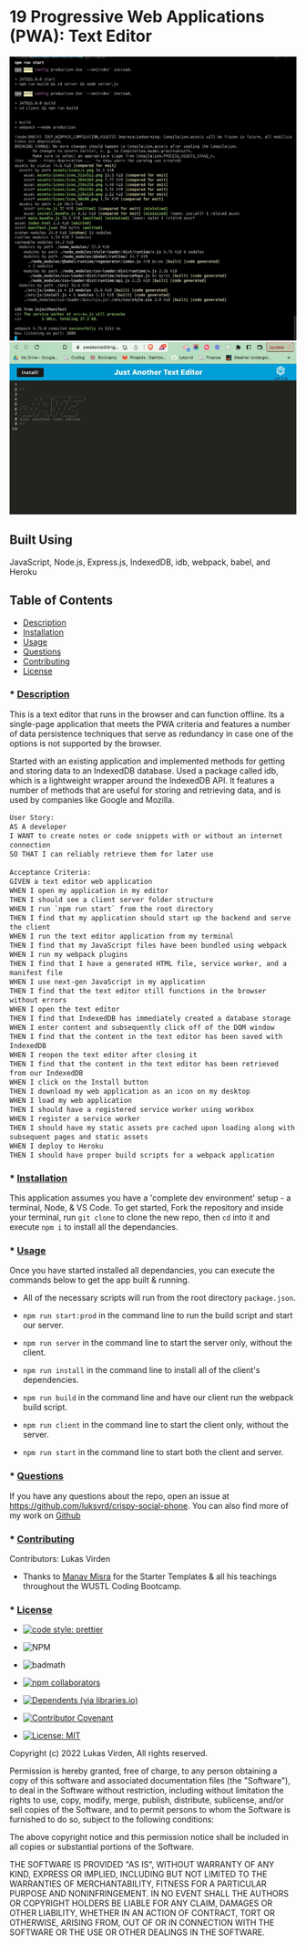 # 19 Progressive Web Applications (PWA): Text Editor

![npm](https://github.com/luksvrd/Text-Editor-PWA/blob/main/npm.jpg)
![J.A.T.E.](https://github.com/luksvrd/Text-Editor-PWA/blob/main/jate.jpg)


## Built Using

JavaScript, Node.js, Express.js, IndexedDB, idb, webpack, babel, and Heroku

## Table of Contents

- [Description](#description)
- [Installation](#installation)
- [Usage](#usage)
- [Questions](#questions)
- [Contributing](#contributing)
- [License](#license)

### \* [Description](#description)

This is a text editor that runs in the browser and can function offline. Its a single-page application that meets the PWA criteria and features a number of data persistence techniques that serve as redundancy in case one of the options is not supported by the browser.

Started with an existing application and implemented methods for getting and storing data to an IndexedDB database. Used a package called idb, which is a lightweight wrapper around the IndexedDB API. It features a number of methods that are useful for storing and retrieving data, and is used by companies like Google and Mozilla.

```
User Story:
AS A developer
I WANT to create notes or code snippets with or without an internet connection
SO THAT I can reliably retrieve them for later use

Acceptance Criteria:
GIVEN a text editor web application
WHEN I open my application in my editor
THEN I should see a client server folder structure
WHEN I run `npm run start` from the root directory
THEN I find that my application should start up the backend and serve the client
WHEN I run the text editor application from my terminal
THEN I find that my JavaScript files have been bundled using webpack
WHEN I run my webpack plugins
THEN I find that I have a generated HTML file, service worker, and a manifest file
WHEN I use next-gen JavaScript in my application
THEN I find that the text editor still functions in the browser without errors
WHEN I open the text editor
THEN I find that IndexedDB has immediately created a database storage
WHEN I enter content and subsequently click off of the DOM window
THEN I find that the content in the text editor has been saved with IndexedDB
WHEN I reopen the text editor after closing it
THEN I find that the content in the text editor has been retrieved from our IndexedDB
WHEN I click on the Install button
THEN I download my web application as an icon on my desktop
WHEN I load my web application
THEN I should have a registered service worker using workbox
WHEN I register a service worker
THEN I should have my static assets pre cached upon loading along with subsequent pages and static assets
WHEN I deploy to Heroku
THEN I should have proper build scripts for a webpack application

```

### \* [Installation](#installation)

This application assumes you have a 'complete dev environment' setup - a terminal, Node, & VS Code. To get started, Fork the repository and inside your terminal, run `git clone` to clone the new repo, then `cd` into it and execute `npm i` to install all the dependancies.

### \* [Usage](#usage)

Once you have started installed all dependancies, you can execute the commands below to get the app built & running.

* All of the necessary scripts will run from the root directory `package.json`.

* `npm run start:prod` in the command line to run the build script and start our server.

* `npm run server` in the command line to start the server only, without the client.

* `npm run install` in the command line to install all of the client's dependencies.

* `npm run build` in the command line and have our client run the webpack build script.

* `npm run client` in the command line to start the client only, without the server.

* `npm run start` in the command line to start both the client and server.


### \* [Questions](#questions)

If you have any questions about the repo, open an issue at https://github.com/luksvrd/crispy-social-phone. You can also find more of my work on [Github](https://github.com/luksvrd)

### \* [Contributing](#contributing)

Contributors: Lukas Virden

- Thanks to [Manav Misra](https://github.com/manavm1990/html-css-practice) for the Starter Templates & all his teachings throughout the WUSTL Coding Bootcamp.

### \* [License](#license)

- [![code style: prettier](https://img.shields.io/badge/code_style-prettier-ff69b4.svg?style=flat-square)](https://github.com/prettier/prettier)
- ![NPM](https://img.shields.io/npm/l/inquirer?style=plastic)
- ![badmath](https://img.shields.io/github/languages/top/lernantino/badmath)
- [![npm collaborators](https://img.shields.io/npm/collaborators/inquirer)](https://www.npmjs.com/package/inquirer)
- [![Dependents (via libraries.io)](https://img.shields.io/librariesio/dependents/npm/inquirer)](https://www.npmjs.com/package/inquirer)
- [![Contributor Covenant](https://img.shields.io/badge/Contributor%20Covenant-2.1-4baaaa.svg)](code_of_conduct.md)

- [![License: MIT](https://img.shields.io/badge/License-MIT-yellow.svg)](https://opensource.org/licenses/MIT)

Copyright (c) 2022 Lukas Virden, All rights reserved.

Permission is hereby granted, free of charge, to any person obtaining a copy of this software and associated documentation files (the "Software"), to deal in the Software without restriction, including without limitation the rights to use, copy, modify, merge, publish, distribute, sublicense, and/or sell copies of the Software, and to permit persons to whom the Software is furnished to do so, subject to the following conditions:

The above copyright notice and this permission notice shall be included in all copies or substantial portions of the Software.

THE SOFTWARE IS PROVIDED "AS IS", WITHOUT WARRANTY OF ANY KIND, EXPRESS OR IMPLIED, INCLUDING BUT NOT LIMITED TO THE WARRANTIES OF MERCHANTABILITY, FITNESS FOR A PARTICULAR PURPOSE AND NONINFRINGEMENT. IN NO EVENT SHALL THE AUTHORS OR COPYRIGHT HOLDERS BE LIABLE FOR ANY CLAIM, DAMAGES OR OTHER LIABILITY, WHETHER IN AN ACTION OF CONTRACT, TORT OR OTHERWISE, ARISING FROM, OUT OF OR IN CONNECTION WITH THE SOFTWARE OR THE USE OR OTHER DEALINGS IN THE SOFTWARE.
